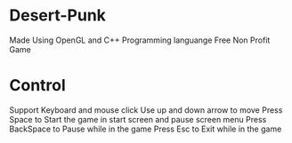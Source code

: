 # Desert-Punk
Made Using OpenGL and C++ Programming languange
Free Non Profit Game

# Control
Support Keyboard and mouse click
Use up and down arrow to move
Press Space to Start the game in start screen and pause screen menu
Press BackSpace to Pause while in the game
Press Esc to Exit while in the game
